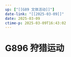 ```yaml
---
up: ["[[G89 文体活动]]"]
date-link: "[[2025-03-09]]"
date: 2025-03-09
ctime-p: 2025-03-09T16:43:02
---
```


# G896 狩猎运动
